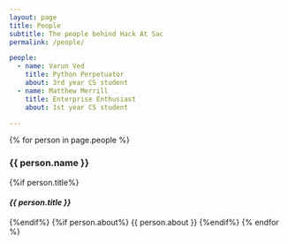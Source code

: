 ```yaml
---
layout: page
title: People
subtitle: The people behind Hack At Sac
permalink: /people/

people:
  - name: Varun Ved
    title: Python Perpetuator
    about: 3rd year CS student
  - name: Matthew Merrill
    title: Enterprise Enthusiast
    about: 1st year CS student

---
```


{% for person in page.people %}
### {{ person.name }}
{%if person.title%}
#### _{{ person.title }}_
{%endif%}
{%if person.about%}
{{ person.about }}
{%endif%}
{% endfor %}

